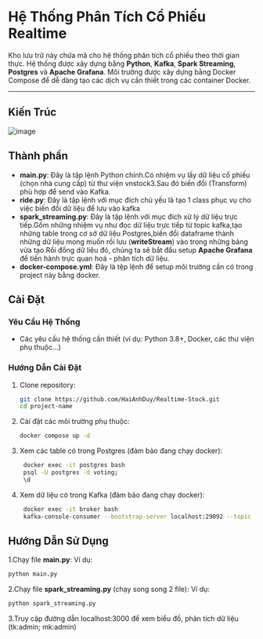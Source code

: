 # Hệ Thống Phân Tích Cổ Phiếu Realtime

Kho lưu trữ này chứa mã cho hệ thống phân tích cổ phiếu theo thời gian thực. Hệ thống được xây dựng bằng **Python**, **Kafka**, **Spark Streaming**, **Postgres** và **Apache Grafana**. Môi trường được xây dựng bằng Docker Compose để dễ dàng tạo các dịch vụ cần thiết trong các container Docker.

---


## Kiến Trúc

![image](https://github.com/user-attachments/assets/302a2dc0-9581-4804-848d-d0d76fa7e6c3)

## Thành phần

- **main.py**: Đây là tập lệnh Python chính.Có nhiệm vụ lấy dữ liệu cổ phiếu (chọn nhà cung cấp) từ thư viện vnstock3.Sau đó biến đổi (Transform) phù hợp để send vào Kafka.
- **ride.py**: Đây là tập lệnh với mục đích chủ yếu là tạo 1 class phục vụ cho việc biến đổi dữ liệu để lưu vào kafka
- **spark_streaming.py**: Đây là tập lệnh với mục đích xử lý dữ liệu trực tiếp.Gồm những nhiệm vụ như đọc dữ liệu trực tiếp từ topic kafka,tạo những table trong cơ sở dữ liệu Postgres,biến đổi dataframe thành những dữ liệu mong muốn rồi lưu (**writeStream**) vào trong những bảng vừa tạo.Rồi đống dữ liệu đó, chúng ta sẽ bắt đầu setup **Apache Grafana** để tiến hành trực quan hoá - phân tích dữ liệu.
- **docker-compose.yml**: Đây là tệp lệnh để setup môi trường cần có trong project này bằng docker.

## Cài Đặt

### Yêu Cầu Hệ Thống

- Các yêu cầu hệ thống cần thiết (ví dụ: Python 3.8+, Docker, các thư viện phụ thuộc...)

### Hướng Dẫn Cài Đặt

1. Clone repository:
    ```bash
    git clone https://github.com/HaiAnhDuy/Realtime-Stock.git
    cd project-name
    ```
2. Cài đặt các môi trường phụ thuộc:
    ```bash
    docker compose up -d
    ```
3. Xem các table có trong Postgres (đảm bảo đang chạy docker):
   ```bash
    docker exec -it postgres bash
    psql -U postgres -d voting;
    \d
    ```
4. Xem dữ liệu có trong Kafka (đảm bảo đang chạy docker):
   ```bash
    docker exec -it broker bash
    kafka-console-consumer --bootstrap-server localhost:29092 --topic stock_topic --from-beginning
    ```

## Hướng Dẫn Sử Dụng
1.Chạy file **main.py**:
Ví dụ:
```bash
python main.py
```
2.Chạy file **spark_streaming.py** (chạy song song 2 file):
Ví dụ:
```bash
python spark_streaming.py
```
3.Truy cập đường dẫn localhost:3000 để xem biểu đồ, phân tích dữ liệu (tk:admin; mk:admin)

